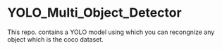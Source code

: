 # YOLO_Multi_Object_Detector
This repo. contains a YOLO model using which you can recongnize any object which is the coco dataset. 
